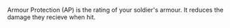 Armour Protection (AP) is the rating of your soldier's armour. It
reduces the damage they recieve when hit.